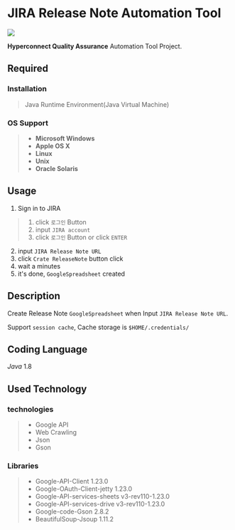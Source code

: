# JIRA Release Note Automation Tool
<a href="https://github.com/owen151128/releaseNoteAutomation/releases"><img src="https://img.shields.io/badge/Latest%20release-1.1.0-brightgreen.svg"/></a>

**Hyperconnect Quality Assurance** Automation Tool Project.

## Required
### Installation
> Java Runtime Environment(Java Virtual Machine)

### OS Support
>- **Microsoft Windows**
>- **Apple OS X**
>- **Linux**
>- **Unix**
>- **Oracle Solaris**

## Usage
1. Sign in to JIRA
>1. click `로그인` Button
>2. input `JIRA account`
>3. click `로그인` Button or click `ENTER`
2. input `JIRA Release Note URL`
3. click `Crate ReleaseNote` button click
4. wait a minutes
5. it's done, `GoogleSpreadsheet` created

## Description
Create Release Note `GoogleSpreadsheet` when Input `JIRA Release Note URL`.

Support `session cache`, Cache storage is `$HOME/.credentials/`

## Coding Language
*Java* 1.8

## Used Technology
### technologies
>- Google API
>- Web Crawling
>- Json
>- Gson
### Libraries
>- Google-API-Client 1.23.0
>- Google-OAuth-Client-jetty 1.23.0
>- Google-API-services-sheets v3-rev110-1.23.0
>- Google-API-services-drive v3-rev110-1.23.0
>- Google-code-Gson 2.8.2
>- BeautifulSoup-Jsoup 1.11.2
